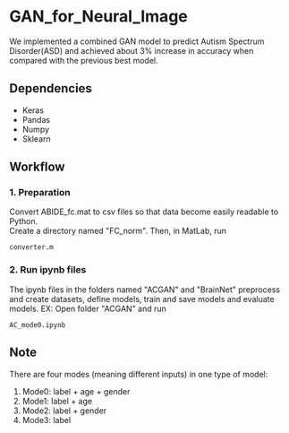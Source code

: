 # GAN_for_Neural_Image
We implemented a combined GAN model to predict Autism Spectrum Disorder(ASD) and achieved about 3% increase in accuracy when compared with the previous best model.

## Dependencies
  * Keras
  * Pandas
  * Numpy
  * Sklearn

## Workflow
### 1. Preparation 
Convert ABIDE_fc.mat to csv files so that data become easily readable to Python. <br>
Create a directory named "FC_norm". Then, in MatLab, run
```
converter.m
```

### 2. Run ipynb files
The ipynb files in the folders named "ACGAN" and "BrainNet" preprocess and create datasets, define models, train and save models and evaluate models. 
EX: Open folder "ACGAN" and run
```
AC_mode0.ipynb
```

## Note
There are four modes (meaning different inputs) in one type of model:
1. Mode0: label + age + gender
2. Mode1: label + age
3. Mode2: label + gender
4. Mode3: label	

